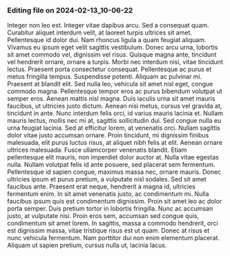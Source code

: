 

### Editing file on 2024-02-13_10-06-22

Integer non leo est. Integer vitae dapibus arcu. Sed a consequat quam. Curabitur aliquet interdum velit, at laoreet turpis ultrices sit amet. Pellentesque id dolor dui. Nam rhoncus ligula a quam feugiat aliquam. Vivamus eu ipsum eget velit sagittis vestibulum. Donec arcu urna, lobortis sit amet commodo vel, dignissim vel risus. Quisque magna ante, tincidunt vel hendrerit ornare, ornare a turpis. Morbi nec interdum nisi, vitae tincidunt lectus. Praesent porta consectetur consequat. Pellentesque ac purus et metus fringilla tempus.
Suspendisse potenti. Aliquam ac pulvinar mi. Praesent at blandit elit. Sed nulla leo, vehicula sit amet nisl eget, congue commodo magna. Pellentesque tempor eros ac purus bibendum volutpat ut semper eros. Aenean mattis nisl magna. Duis iaculis urna sit amet mauris faucibus, ut ultricies justo dictum. Aenean nisi metus, cursus vel gravida at, tincidunt in ante. Nunc interdum felis orci, id varius mauris lacinia et. Nullam mauris lectus, mollis nec mi at, sagittis sollicitudin dui. Sed congue nulla eu urna feugiat lacinia.
Sed at efficitur lorem, at venenatis orci. Nullam sagittis dolor vitae justo accumsan ornare. Proin tincidunt, mi dignissim finibus malesuada, elit purus luctus risus, at aliquet nibh felis at elit. Aenean ornare ultrices malesuada. Fusce ullamcorper venenatis blandit. Etiam pellentesque elit mauris, non imperdiet dolor auctor at. Nulla vitae egestas nulla. Nullam volutpat felis id ante posuere, sed placerat sem fermentum. Pellentesque id sapien congue, maximus massa nec, ornare mauris.
Donec ultricies ipsum et purus pretium, a vulputate nisl sodales. Sed sit amet faucibus ante. Praesent erat neque, hendrerit a magna id, ultricies fermentum enim. In sit amet venenatis justo, ac condimentum mi. Nulla faucibus ipsum quis est condimentum dignissim. Proin sit amet leo ac dolor porta semper. Duis pretium tortor in lobortis fringilla. Nunc ac accumsan justo, at vulputate nisi. Proin eros sem, accumsan sed congue quis, condimentum sit amet lorem. In sagittis, massa a commodo hendrerit, orci est dignissim massa, vitae tristique risus est ut quam. Donec at risus et nunc vehicula fermentum. Nam porttitor dui non enim elementum placerat. Aliquam ut sapien pretium, cursus nulla ut, lacinia lacus.


